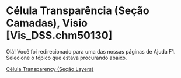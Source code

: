 
# Célula Transparência (Seção Camadas), Visio [Vis_DSS.chm50130]

Olá! Você foi redirecionado para uma das nossas páginas de Ajuda F1. Selecione o tópico que estava procurando abaixo.

[Célula Transparency (Seção Layers)](http://msdn.microsoft.com/library/7382e2aa-5e18-19d2-88d8-c4a19a385106%28Office.15%29.aspx)
